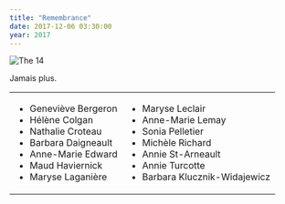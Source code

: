 ```yaml
---
title: "Remembrance"
date: 2017-12-06 03:30:00
year: 2017
---
```

<p>
  <img src="{{'/files/2016/12/montreal.jpg' | relative_url}}" alt="The 14" />
</p>
<p>
  Jamais plus.
</p>
<table border="0">
<tbody>
<tr>
<td valign="top">
<ul>
	<li>Geneviève Bergeron</li>
	<li>H&eacute;lène Colgan</li>
	<li>Nathalie Croteau</li>
	<li>Barbara Daigneault</li>
	<li>Anne-Marie Edward</li>
	<li>Maud Haviernick</li>
	<li>Maryse Laganière</li>
</ul>
</td>
<td valign="top">
<ul>
	<li>Maryse Leclair</li>
	<li>Anne-Marie Lemay</li>
	<li>Sonia Pelletier</li>
	<li>Michèle Richard</li>
	<li>Annie St-Arneault</li>
	<li>Annie Turcotte</li>
	<li>Barbara Klucznik-Widajewicz</li>
</ul>
</td>
</tr>
</tbody></table>
